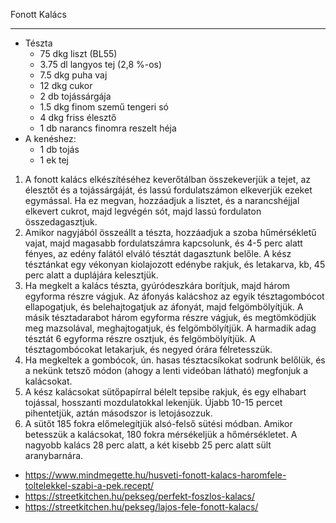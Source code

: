 Fonott Kalács

------------------------------------------------------------------------------------------------------------------------

-   Tészta
    -   75 dkg liszt (BL55)
    -   3.75 dl langyos tej (2,8 %-os)
    -   7.5 dkg puha vaj
    -   12 dkg cukor
    -   2 db tojássárgája
    -   1.5 dkg finom szemű tengeri só
    -   4 dkg friss élesztő
    -   1 db narancs finomra reszelt héja
-   A kenéshez:
    -   1 db tojás
    -   1 ek tej

1.  A fonott kalács elkészítéséhez keverőtálban összekeverjük a tejet, az élesztőt és a tojássárgáját, és lassú fordulatszámon elkeverjük ezeket egymással. Ha ez megvan, hozzáadjuk a lisztet, és a narancshéjjal elkevert cukrot, majd legvégén sót, majd lassú fordulaton összedagasztjuk.
1.  Amikor nagyjából összeállt a tészta, hozzáadjuk a szoba hűmérsékletű vajat, majd magasabb fordulatszámra kapcsolunk, és 4-5 perc alatt fényes, az edény falától elváló tésztát dagasztunk belőle. A kész tésztánkat egy vékonyan kiolajozott edénybe rakjuk, és letakarva, kb, 45 perc alatt a duplájára kelesztjük.
1.  Ha megkelt a kalács tészta, gyúródeszkára borítjuk, majd három egyforma részre vágjuk. Az áfonyás kalácshoz az egyik tésztagombócot ellapogatjuk, és belehajtogatjuk az áfonyát, majd felgömbölyítjük. A másik tésztadarabot három egyforma részre vágjuk, és megtömködjük meg mazsolával, meghajtogatjuk, és felgömbölyítjük. A harmadik adag tésztát 6 egyforma részre osztjuk, és felgömbölyítjük. A tésztagombócokat letakarjuk, és negyed órára félretesszük.
1.  Ha megkeltek a gombócok, ún. hasas tésztacsíkokat sodrunk belőlük, és a nekünk tetsző módon (ahogy a lenti videóban látható) megfonjuk a kalácsokat.
1.  A kész kalácsokat sütőpapírral bélelt tepsibe rakjuk, és egy elhabart tojással, hosszanti mozdulatokkal lekenjük. Újabb 10-15 percet pihentetjük, aztán másodszor is letojásozzuk.
1.  A sütőt 185 fokra előmelegítjük alsó-felső sütési módban. Amikor betesszük a kalácsokat, 180 fokra mérsékeljük a hőmérsékletet. A nagyobb kalács 28 perc alatt, a két kisebb 25 perc alatt sült aranybarnára.

-   <https://www.mindmegette.hu/husveti-fonott-kalacs-haromfele-toltelekkel-szabi-a-pek.recept/>
-   <https://streetkitchen.hu/pekseg/perfekt-foszlos-kalacs/>
-   <https://streetkitchen.hu/pekseg/lajos-fele-fonott-kalacs/>
